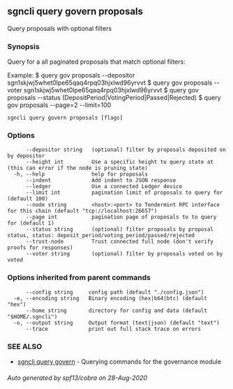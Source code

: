 ## sgncli query govern proposals

Query proposals with optional filters

### Synopsis

Query for a all paginated proposals that match optional filters:

Example:
$ <appcli> query gov proposals --depositor sgn1skjwj5whet0lpe65qaq4rpq03hjxlwd96yrvvt
$ <appcli> query gov proposals --voter sgn1skjwj5whet0lpe65qaq4rpq03hjxlwd96yrvvt
$ <appcli> query gov proposals --status (DepositPeriod|VotingPeriod|Passed|Rejected)
$ <appcli> query gov proposals --page=2 --limit=100

```
sgncli query govern proposals [flags]
```

### Options

```
      --depositor string   (optional) filter by proposals deposited on by depositor
      --height int         Use a specific height to query state at (this can error if the node is pruning state)
  -h, --help               help for proposals
      --indent             Add indent to JSON response
      --ledger             Use a connected Ledger device
      --limit int          pagination limit of proposals to query for (default 100)
      --node string        <host>:<port> to Tendermint RPC interface for this chain (default "tcp://localhost:26657")
      --page int           pagination page of proposals to to query for (default 1)
      --status string      (optional) filter proposals by proposal status, status: deposit_period/voting_period/passed/rejected
      --trust-node         Trust connected full node (don't verify proofs for responses)
      --voter string       (optional) filter by proposals voted on by voted
```

### Options inherited from parent commands

```
      --config string     config path (default "./config.json")
  -e, --encoding string   Binary encoding (hex|b64|btc) (default "hex")
      --home string       directory for config and data (default "$HOME/.sgncli")
  -o, --output string     Output format (text|json) (default "text")
      --trace             print out full stack trace on errors
```

### SEE ALSO

* [sgncli query govern](sgncli_query_govern.md)	 - Querying commands for the governance module

###### Auto generated by spf13/cobra on 28-Aug-2020
